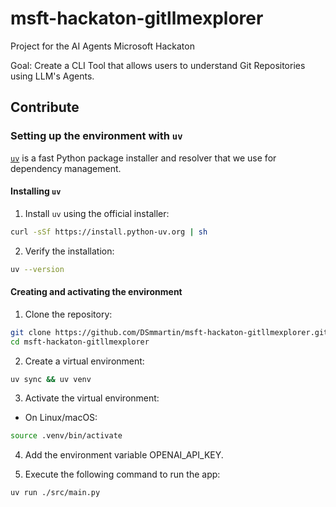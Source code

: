 # msft-hackaton-gitllmexplorer
Project for the AI Agents Microsoft Hackaton

Goal: Create a CLI Tool that allows users to understand Git Repositories using LLM's Agents.

## Contribute

### Setting up the environment with `uv`

[`uv`](https://github.com/astral-sh/uv) is a fast Python package installer and resolver that we use for dependency management.

#### Installing `uv`

1. Install `uv` using the official installer:

```bash
curl -sSf https://install.python-uv.org | sh
```

2. Verify the installation:

```bash
uv --version
```

#### Creating and activating the environment

1. Clone the repository:

```bash
git clone https://github.com/DSmmartin/msft-hackaton-gitllmexplorer.git
cd msft-hackaton-gitllmexplorer
```

2. Create a virtual environment:

```bash
uv sync && uv venv
```

3. Activate the virtual environment:

- On Linux/macOS:
```bash
source .venv/bin/activate
```


4. Add the environment variable OPENAI_API_KEY.

5. Execute the following command to run the app:

```bash
uv run ./src/main.py
```
